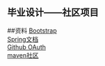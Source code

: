 ## 毕业设计——社区项目
##资料 
[Bootstrap](https://v3.bootcss.com/)  
[Spring文档](https://spring.io/guides)  
[Github OAuth](https://developer.github.com/apps/building-oauth-apps/creating-an-oauth-app/)  
[maven社区](https://mvnrepository.com/)  